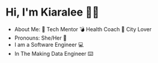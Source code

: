 # Hi, I'm Kiaralee 👋🏽
 - About Me: 🖤 Tech Mentor 💣 Health Coach 🌃 City Lover
 - Pronouns: She/Her 🌈
 - I am a Software Engineer 💻
 - In The Making Data Engineer ⌨️ 

<!--
**kiaraleesantiago/kiaraleesantiago** is a ✨ _special_ ✨ repository because its `README.md` (this file) appears on your GitHub profile.

Here are some ideas to get you started:

- 🔭 I’m currently working on ...
- 🌱 I’m currently learning ...
- 👯 I’m looking to collaborate on ...
- 🤔 I’m looking for help with ...
- 💬 Ask me about ...
- 📫 How to reach me: ...
- 😄 Pronouns: ...
- ⚡ Fun fact: ...
-->
